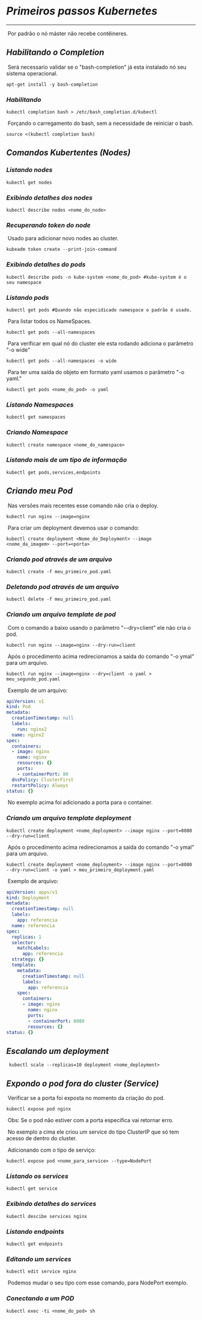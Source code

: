 # ***Primeiros passos Kubernetes***

****

​	Por padrão o nó máster não recebe contêineres.

## ***Habilitando o Completion***

​	Será necessario validar se o "bash-completion" já esta instalado nó seu sistema operacional.

```shell
apt-get install -y bash-completion
```

### ***Habilitando***

```shell
kubectl completion bash > /etc/bash_completion.d/kubectl
```
​	Forçando o carregamento do bash, sem a necessidade de reiniciar o bash.

```shell
source <(kubectl completion bash)
```
## ***Comandos Kubertentes (Nodes)***

### ***Listando nodes***

```shell
kubectl get nodes	
```

### ***Exibindo detalhes dos nodes***

```shell
kubectl describe nodes <nome_do_node>
```

### ***Recuperando token do node***

​	Usado para adicionar novo nodes ao cluster.

```shell
kubeadm token create --print-join-command
```

### ***Exibindo detalhes do pods***

```shell
kubectl describe pods -n kube-system <nome_do_pod> #kube-system é o seu namespace
```

### ***Listando pods***

```shell
kubectl get pods #Quando não especidicado namespace o padrão é usado.
```

​	Para listar todos os NameSpaces.

```shell
kubectl get pods --all-namespaces
```

​	Para verificar em qual nó do cluster ele esta rodando adiciona o parâmetro  "-o wide"

```shell
kubectl get pods --all-namespaces -o wide
```

​	Para ter uma saída do objeto em formato yaml usamos o parâmetro "-o yaml."

```shell
kubectl get pods <nome_do_pod> -o yaml
```

### ***Listando Namespaces***

```shell
kubectl get namespaces
```

### ***Criando Namespace***

```shell
kubectl create namespace <nome_do_namespace>
```

### ***Listando mais de um tipo de informação***

```shell
kubectl get pods,services,endpoints
```

## ***Criando meu Pod***

​	Nas versões mais recentes esse comando não cria o deploy.

```shell
kubectl run nginx --image=nginx 
```

​	Para criar um deployment devemos usar o comando:

```shell
kubectl create deployment <Nome_do_Deployment> --image <nome_da_imagem> --port=<porta>
```

### ***Criando pod através de um arquivo***

```shell
kubectl create -f meu_primeiro_pod.yaml
```

### ***Deletando pod através de um arquivo***

```shell
kubectl delete -f meu_primeiro_pod.yaml
```

### ***Criando um arquivo template de pod***

​	Com o comando a baixo usando o parâmetro "--dry=client" ele não cria o pod.

```shell
kubectl run nginx --image=nginx --dry-run=client
```

​	Após o procedimento acima redirecionamos a saida do comando "-o ymal" para um arquivo.

```shell
kubectl run nginx --image=nginx --dry=client -o yaml > meu_segundo_pod.yaml
```

​	Exemplo de um arquivo:

```yaml
apiVersion: v1
kind: Pod
metadata:
  creationTimestamp: null
  labels:
    run: nginx2
  name: nginx2
spec:
  containers:
  - image: nginx
    name: nginx
    resources: {}
    ports:
    - containerPort: 80
  dnsPolicy: ClusterFirst
  restartPolicy: Always
status: {}
```

​	No exemplo acima foi adicionado a porta para o container.

### ***Criando um arquivo template deployment***

```shell
kubectl create deployment <nome_deployment> --image nginx --port=8080 --dry-run=client
```

​	Após o procedimento acima redirecionamos a saida do comando "-o ymal" para um arquivo.

```shell
kubectl create deployment <nome_deployment> --image nginx --port=8080 --dry-run=client -o yaml > meu_primeiro_deployment.yaml
```

​	Exemplo de arquivo:

```yaml
apiVersion: apps/v1
kind: Deployment
metadata:
  creationTimestamp: null
  labels:
    app: referencia
  name: referencia
spec:
  replicas: 1
  selector:
    matchLabels:
      app: referencia
  strategy: {}
  template:
    metadata:
      creationTimestamp: null
      labels:
        app: referencia
    spec:
      containers:
      - image: nginx
        name: nginx
        ports:
        - containerPort: 8080
        resources: {}
status: {} 
```

## ***Escalando um deployment***

```shell
 kubectl scale --replicas=10 deployment <nome_deployment>
```

## ***Expondo o pod fora do cluster (Service)***

​	Verificar se a porta foi exposta no momento da criação do pod.

```shell
kubectl expose pod nginx
```

​	Obs: Se o pod não estiver com a porta especifica vai retornar erro.	

​	No exemplo a cima ele criou um service do tipo ClusterIP que só tem acesso de dentro do cluster.

​	Adicionando com o tipo de serviço:

```shell
kubectl expose pod <nome_para_service> --type=NodePort
```

### ***Listando os services***

```shell
kubectl get service
```

### ***Exibindo detalhes do services***

```shell
kubectl descibe services nginx
```

### ***Listando endpoints***

```shell
kubectl get endpoints 
```

### ***Editando um services***

```shell
kubectl edit service nginx
```

​	Podemos mudar o seu tipo com esse comando, para NodePort exemplo.

### ***Conectando a um POD***

```shell
kubectl exec -ti <nome_do_pod> sh
```


